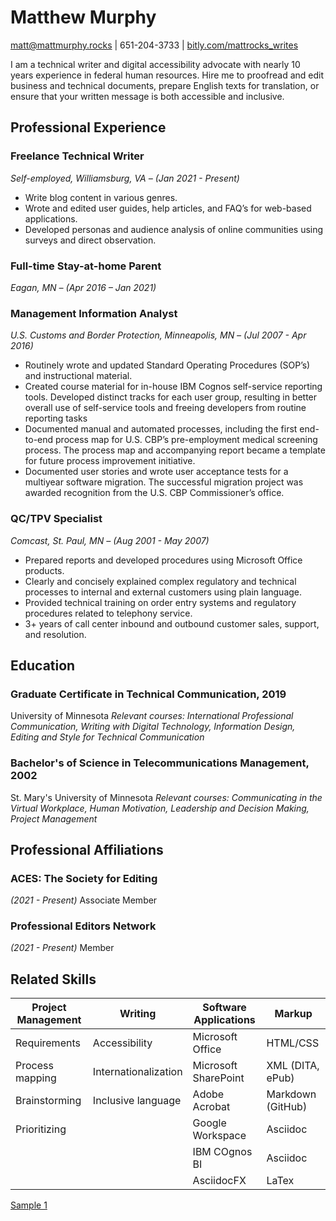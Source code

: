 # Matthew Murphy
[matt@mattmurphy.rocks](mailto:matt@mattmurphy.rocks) | 651-204-3733 | [bitly.com/mattrocks_writes](bitly.com/mattrocks_writes)

I am a technical writer and digital accessibility advocate with nearly 10 years experience in federal human resources. 
Hire me to proofread and edit business and technical documents, prepare English texts for translation, or ensure that your written message is both accessible and inclusive. 

## Professional Experience
### Freelance Technical Writer
_Self-employed, Williamsburg, VA – (Jan 2021 - Present)_
* Write blog content in various genres.
* Wrote and edited user guides, help articles, and FAQ’s for web-based applications. 
* Developed personas and audience analysis of online communities using surveys and direct observation. 

### Full-time Stay-at-home Parent
_Eagan, MN – (Apr 2016 – Jan 2021)_

### Management Information Analyst 
_U.S. Customs and Border Protection, Minneapolis, MN – (Jul 2007 - Apr 2016)_
* Routinely wrote and updated Standard Operating Procedures (SOP’s) and instructional material. 
* Created course material for in-house IBM Cognos self-service reporting tools. Developed distinct tracks for each user group, resulting in better overall use of self-service tools and freeing developers from routine reporting tasks
* Documented manual and automated processes, including the first end-to-end process map for U.S. CBP’s pre-employment medical screening process. The process map and accompanying report became a template for future process improvement initiative. 
* Documented user stories and wrote user acceptance tests for a multiyear software migration. The successful migration project was awarded recognition from the U.S. CBP Commissioner’s office. 

### QC/TPV Specialist 
_Comcast, St. Paul, MN – (Aug 2001 - May 2007)_
* Prepared reports and developed procedures using Microsoft Office products. 
* Clearly and concisely explained complex regulatory and technical processes to internal and external customers using plain language. 
* Provided technical training on order entry systems and regulatory procedures related to telephony service. 
* 3+ years of call center inbound and outbound customer sales, support, and resolution. 

## Education
### Graduate Certificate in Technical Communication, 2019 
University of Minnesota 
_Relevant courses: International Professional Communication, Writing with Digital Technology, Information Design, Editing and Style for Technical Communication_

### Bachelor's of Science in Telecommunications Management, 2002 
St. Mary's University of Minnesota 
_Relevant courses: Communicating in the Virtual Workplace, Human Motivation, Leadership and Decision Making, Project Management_

## Professional Affiliations 
### ACES: The Society for Editing 
_(2021 - Present)_ 
Associate Member 

### Professional Editors Network 
_(2021 - Present)_ 
Member 

## Related Skills

| Project Management| Writing | Software Applications | Markup |
| ----------------- | ------- | --------------------- | ------ |
| Requirements | Accessibility | Microsoft Office | HTML/CSS |
| Process mapping | Internationalization | Microsoft SharePoint | XML (DITA, ePub) |
| Brainstorming | Inclusive language | Adobe Acrobat | Markdown (GitHub) | 
| Prioritizing | | Google Workspace | Asciidoc |
| | | IBM COgnos BI | Asciidoc |
| | | AsciidocFX | LaTex |

[Sample 1](https://github.com/mattrocks/resume/blob/8224eee3f855b7222410352b00f5e5ba35be9a34/MatthewMurphy_TechWriter_Samples.zip)
